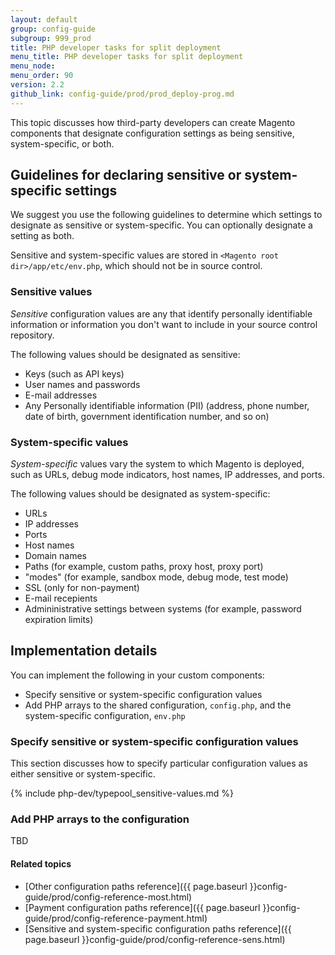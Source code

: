 ```yaml
---
layout: default
group: config-guide
subgroup: 999_prod
title: PHP developer tasks for split deployment
menu_title: PHP developer tasks for split deployment
menu_node: 
menu_order: 90
version: 2.2
github_link: config-guide/prod/prod_deploy-prog.md
---
```


This topic discusses how third-party developers can create Magento components that designate configuration settings as being sensitive, system-specific, or both.

## Guidelines for declaring sensitive or system-specific settings
We suggest you use the following guidelines to determine which settings to designate as sensitive or system-specific. You can optionally designate a setting as both.

Sensitive and system-specific values are stored in `<Magento root dir>/app/etc/env.php`, which should not be in source control.

### Sensitive values
_Sensitive_ configuration values are any that identify personally identifiable information or information you don't want to include in your source control repository. 

The following values should be designated as sensitive:

*	Keys (such as API keys)
*	User names and passwords
*	E-mail addresses
*	Any Personally identifiable information (PII) (address, phone number, date of birth, government identification number, and so on)

### System-specific values
_System-specific_ values vary the system to which Magento is deployed, such as URLs, debug mode indicators, host names, IP addresses, and ports.

The following values should be designated as system-specific:				
				
*	URLs				
*	IP addresses 				
*	Ports				
*	Host names
*	Domain names
*	Paths (for example, custom paths, proxy host, proxy port)			
*	"modes" (for example, sandbox mode, debug mode, test mode)			
*	SSL (only for non-payment)				
*	E-mail recepients
*	Admininistrative settings between systems (for example, password expiration limits)

## Implementation details
You can implement the following in your custom components:

*	Specify sensitive or system-specific configuration values
*	Add PHP arrays to the shared configuration, `config.php`, and the system-specific configuration, `env.php`

### Specify sensitive or system-specific configuration values
This section discusses how to specify particular configuration values as either sensitive or system-specific.

{% include php-dev/typepool_sensitive-values.md %}

### Add PHP arrays to the configuration
TBD



#### Related topics
*	[Other configuration paths reference]({{ page.baseurl }}config-guide/prod/config-reference-most.html)
*	[Payment configuration paths reference]({{ page.baseurl }}config-guide/prod/config-reference-payment.html)
*	[Sensitive and system-specific configuration paths reference]({{ page.baseurl }}config-guide/prod/config-reference-sens.html)
